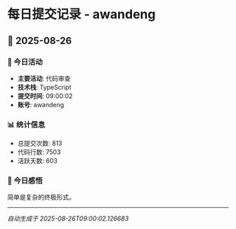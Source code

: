 # 每日提交记录 - awandeng

## 📅 2025-08-26

### 🎯 今日活动
- **主要活动**: 代码审查
- **技术栈**: TypeScript
- **提交时间**: 09:00:02
- **账号**: awandeng

### 📊 统计信息
- 总提交次数: 813
- 代码行数: 7503
- 活跃天数: 603

### 💭 今日感悟
简单是复杂的终极形式。

---
*自动生成于 2025-08-26T09:00:02.126683*
